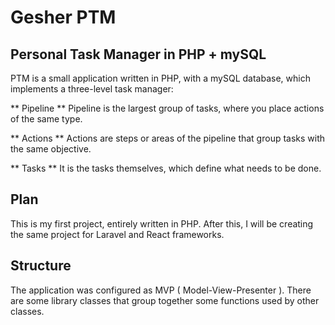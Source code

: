 # Gesher PTM
## Personal Task Manager in PHP + mySQL

PTM is a small application written in PHP, with a mySQL database, which implements a three-level task manager:

** Pipeline **
Pipeline is the largest group of tasks, where you place actions of the same type.

** Actions **
Actions are steps or areas of the pipeline that group tasks with the same objective.

** Tasks **
It is the tasks themselves, which define what needs to be done.

## Plan

This is my first project, entirely written in PHP. After this, I will be creating the same project for Laravel and React frameworks.

## Structure

The application was configured as MVP ( Model-View-Presenter ). There are some library classes that group together some functions used by other classes.

